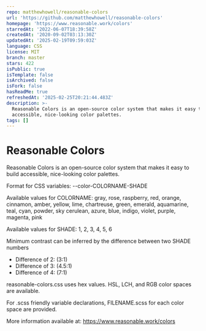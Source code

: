 ```yaml
---
repo: matthewhowell/reasonable-colors
url: 'https://github.com/matthewhowell/reasonable-colors'
homepage: 'https://www.reasonable.work/colors'
starredAt: '2022-06-07T18:39:58Z'
createdAt: '2020-09-02T03:13:30Z'
updatedAt: '2025-02-19T09:59:03Z'
language: CSS
license: MIT
branch: master
stars: 422
isPublic: true
isTemplate: false
isArchived: false
isFork: false
hasReadMe: true
refreshedAt: '2025-02-25T20:21:44.483Z'
description: >-
  Reasonable Colors is an open-source color system that makes it easy to build
  accessible, nice-looking color palettes.
tags: []
---
```


# Reasonable Colors
Reasonable Colors is an open-source color system that makes it easy to build accessible, nice-looking color palettes.

Format for CSS variables: --color-COLORNAME-SHADE

Available values for COLORNAME:
	gray,
	rose, raspberry, red, orange, cinnamon, amber, yellow, lime,
	chartreuse, green, emerald, aquamarine, teal, cyan, powder, sky
	cerulean, azure, blue, indigo, violet, purple, magenta, pink

Available values for SHADE:
	1, 2, 3, 4, 5, 6

Minimum contrast can be inferred by the difference between two SHADE numbers

- Difference of 2: (3:1)
- Difference of 3: (4.5:1)
- Difference of 4: (7:1)

reasonable-colors.css uses hex values. HSL, LCH, and RGB color spaces are available.

For .scss friendly variable declarations, FILENAME.scss for each color space are provided.

More information available at: https://www.reasonable.work/colors 
